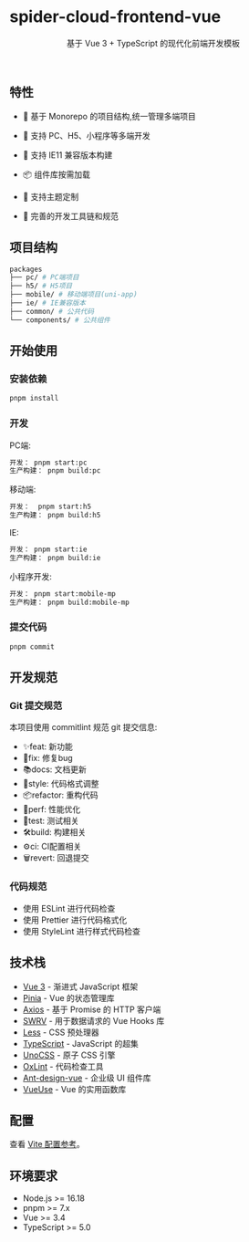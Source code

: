 # spider-cloud-frontend-vue

<p align='center'>
基于 Vue 3 + TypeScript 的现代化前端开发模板
</p>

<br>

## 特性

- 🚀 基于 Monorepo 的项目结构,统一管理多端项目

- 📱 支持 PC、H5、小程序等多端开发

- 🔄 支持 IE11 兼容版本构建

- 📦 组件库按需加载

- 🎨 支持主题定制

- 🔧 完善的开发工具链和规范

## 项目结构

```bash
packages
├── pc/ # PC端项目
├── h5/ # H5项目
├── mobile/ # 移动端项目(uni-app)
├── ie/ # IE兼容版本
├── common/ # 公共代码
└── components/ # 公共组件
```

## 开始使用

### 安装依赖

```bash
pnpm install
```

### 开发

PC端:

```bash
开发： pnpm start:pc
生产构建： pnpm build:pc
```

移动端:

```bash
开发：  pnpm start:h5
生产构建： pnpm build:h5
```

IE:

```bash
开发： pnpm start:ie
生产构建： pnpm build:ie
```

小程序开发:

```bash
开发： pnpm start:mobile-mp
生产构建： pnpm build:mobile-mp
```

### 提交代码

```bash
pnpm commit
```
## 开发规范
### Git 提交规范
本项目使用 commitlint 规范 git 提交信息:
 - ✨feat: 新功能
 - 🐛fix: 修复bug
 - 📚docs: 文档更新
 - 💎style: 代码格式调整
 - 📦refactor: 重构代码
 - 🚀perf: 性能优化
 - 🚨test: 测试相关
 - 🛠build: 构建相关
 - ⚙️ci: CI配置相关
 - 🗑revert: 回退提交
### 代码规范
 - 使用 ESLint 进行代码检查
 - 使用 Prettier 进行代码格式化
 - 使用 StyleLint 进行样式代码检查

## 技术栈

- [Vue 3](https://cn.vuejs.org/) - 渐进式 JavaScript 框架
- [Pinia](https://pinia.vuejs.org/) - Vue 的状态管理库
- [Axios](https://axios-http.com/) - 基于 Promise 的 HTTP 客户端
- [SWRV](https://docs-swrv.netlify.app/) - 用于数据请求的 Vue Hooks 库
- [Less](https://lesscss.org/) - CSS 预处理器
- [TypeScript](https://www.typescriptlang.org/) - JavaScript 的超集
- [UnoCSS](https://github.com/unocss/unocss) - 原子 CSS 引擎
- [OxLint](https://github.com/oxc-project/oxlint) - 代码检查工具
- [Ant-design-vue](https://antdv.com/docs/vue/introduce) - 企业级 UI 组件库
- [VueUse](https://vueuse.org/) - Vue 的实用函数库

## 配置

查看 [Vite 配置参考](https://vitejs.dev/config/)。

## 环境要求

- Node.js >= 16.18
- pnpm >= 7.x
- Vue >= 3.4
- TypeScript >= 5.0
